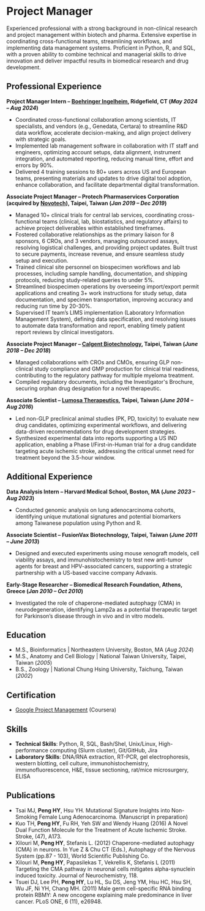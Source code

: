 # Project Manager

Experienced professional with a strong background in non-clinical research and project management within biotech and pharma. Extensive expertise in coordinating cross-functional teams, streamlining workflows, and implementing data management systems. Proficient in Python, R, and SQL, with a proven ability to combine technical and managerial skills to drive innovation and deliver impactful results in biomedical research and drug development.

## Professional Experience 
**Project Manager Intern – [Boehringer Ingelheim](https://www.boehringer-ingelheim.com/), Ridgefield, CT (_May 2024 – Aug 2024_)**
- Coordinated cross-functional collaboration among scientists, IT specialists, and vendors (e.g., Genedata, Certara) to streamline R&D data workflow, accelerate decision-making, and align project delivery with strategic goals.
- Implemented lab management software in collaboration with IT staff and engineers, optimizing account setups, data alignment, instrument integration, and automated reporting, reducing manual time, effort and errors by 90%.
- Delivered 4 training sessions to 80+ users across US and European teams, presenting materials and updates to drive digital tool adoption, enhance collaboration, and facilitate departmental digital transformation.


**Associate Project Manager – Protech Pharmaservices Corporation (acquired by [Novotech](https://novotech-cro.com/contact?utm_source=Google&utm_medium=Search&utm_campaign=SN_Brand_US&utm_id=20968953014&gad_source=1&gbraid=0AAAAAqxLUiW7xn1gsbUdccQZmyOjiZxeG&gclid=Cj0KCQiA7NO7BhDsARIsADg_hIYkttxnKKJZKhrSbBtmLxXCRZLi9x85UNpQXpFXVB_tE2TrpSZlsKcaAipFEALw_wcB)), Taipei, Taiwan (_Jan 2019 – Dec 2019_)**
- Managed 10+  clinical trials for central lab services, coordinating cross-functional teams (clinical, lab, biostatistics, and regulatory affairs) to achieve project deliverables within established timeframes.
- Fostered collaborative relationships as the primary liaison for 8 sponsors, 6 CROs, and 3 vendors, managing outsourced assays, resolving logistical challenges, and providing project updates. Built trust to secure payments, increase revenue, and ensure seamless study setup and execution.
- Trained clinical site personnel on biospecimen workflows and lab processes, including sample handling, documentation, and shipping protocols, reducing study-related queries to under 5%.
- Streamlined biospecimen operations by overseeing import/export permit applications and creating 3+ work instructions for study setup, data documentation, and specimen transportation, improving accuracy and reducing run time by 20-30%.
- Supervised IT team’s LIMS implementation (Laboratory Information Management System), defining data specification, and resolving issues to automate data transformation and report, enabling timely patient report reviews by clinical investigators.

**Associate Project Manager – [Calgent Biotechnology](https://www.calgent.com/), Taipei, Taiwan (_June 2018 – Dec 2018_)**
- Managed collaborations with CROs and CMOs, ensuring GLP non-clinical study compliance and GMP production for clinical trial readiness, contributing to the regulatory pathway for multiple myeloma treatment.
- Compiled regulatory documents, including the Investigator's Brochure, securing orphan drug designation for a novel therapeutic.

**Associate Scientist – [Lumosa Therapeutics](https://www.lumosa.com.tw/), Taipei, Taiwan (_June 2014 – Aug 2016_)**
- Led non-GLP preclinical animal studies (PK, PD, toxicity) to evaluate new drug candidates, optimizing experimental workflows, and delivering data-driven recommendations for drug development strategies.
- Synthesized experimental data into reports supporting a US IND application, enabling a Phase I/First-in-Human trial for a drug candidate targeting acute ischemic stroke, addressing the critical unmet need for treatment beyond the 3.5-hour window.

## Additional Experience 
**Data Analysis Intern – Harvard Medical School, Boston, MA    	    				      (_June 2023 – Aug 2023_)**
- Conducted genomic analysis on lung adenocarcinoma cohorts, identifying unique mutational signatures and potential biomarkers among Taiwanese population using Python and R.

**Associate Scientist – FusionVax Biotechnology, Taipei, Taiwan				 	      (_June 2011 – June 2013_)**
- Designed and executed experiments using mouse xenograft models, cell viability assays, and immunohistochemistry to test new anti-tumor agents for breast and HPV-associated cancers, supporting a strategic partnership with a US-based vaccine company Advaxis.

**Early-Stage Researcher – Biomedical Research Foundation, Athens, Greece	 	                	          (_Jan 2010 – Oct 2010_)**
- Investigated the role of chaperone-mediated autophagy (CMA) in neurodegeneration, identifying Lamp2a as a potential therapeutic target for Parkinson’s disease through in vivo and in vitro models.

## Education
- M.S., Bioinformatics | Northeastern University, Boston, MA (_Aug 2024_) 
- M.S., Anatomy and Cell Biology | National Taiwan University, Taipei, Taiwan (_2005_)
- B.S., Zoology | National Chung Hsing University, Taichung, Taiwan (_2002_)

## Certification
- [Google Project Management](https://coursera.org/share/1dd7b01d7e3c647f48857737a44774aa) (Coursera)

## Skills
- **Technical Skills**: Python, R, SQL, Bash/Shel, Unix/Linux, High-performance computing (Slurm cluster), Git/GitHub, Jira  
- **Laboratory Skills**: DNA/RNA extraction, RT-PCR, gel electrophoresis, western blotting, cell culture, immunohistochemistry, immunofluorescence, H&E, tissue sectioning, rat/mice microsurgery, ELISA

## Publications
- Tsai MJ, **Peng HY**, Hsu YH. Mutational Signature Insights into Non-Smoking Female Lung Adenocarcinoma. (Manuscript in preparation)
- Kuo TH, **Peng HY**, Fu RH, Yeh SW and Wendy Huang (2016) A Novel Dual Function Molecule for the Treatment of Acute Ischemic Stroke. Stroke, (47), A173.
- Xilouri M, **Peng HY**, Stefanis L. (2012) Chaperone-mediated autophagy (CMA) in neurons. In Yue Z & Chu CT (Eds.), Autophagy of the Nervous System (pp.87 - 103), World Scientific Publishing Co.
- Xilouri M, **Peng HY**, Papasilekas T, Vekrellis K, Stefanis L (2011) Targeting the CMA pathway in neuronal cells mitigates alpha-synuclein induced toxicity. Journal of Neurochemistry, 118.
- Tsuei DJ, Lee PH, **Peng HY**, Lu HL, Su DS, Jeng YM, Hsu HC, Hsu SH, Wu JF, Ni YH, Chang MH. (2011) Male germ cell-specific RNA binding protein RBMY: A new oncogene explaining male predominance in liver cancer. PLoS ONE, 6 (11), e26948.
